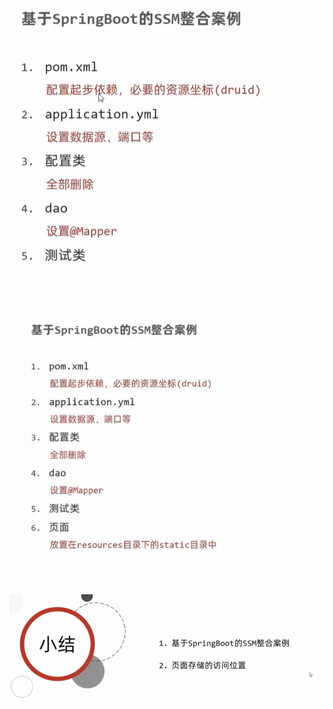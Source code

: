  ![image-20241121210550945](.assets/image-20241121210550945.png)

 ![image-20241121213938717](.assets/image-20241121213938717.png)

 ![image-20241121213948977](.assets/image-20241121213948977.png)